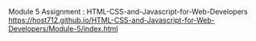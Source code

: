 Module 5 Assignment : HTML-CSS-and-Javascript-for-Web-Developers https://host712.github.io/HTML-CSS-and-Javascript-for-Web-Developers/Module-5/index.html
